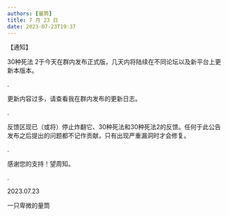 ```yaml
---
authors: [量筒]
title: 7 月 23 日
date: 2023-07-23T19:37
---
```


【通知】

30种死法 2于今天在群内发布正式版，几天内将陆续在不同论坛以及新平台上更新本版本。

.

更新内容过多，请查看我在群内发布的更新日志。

.

反馈区现已（或将）停止炸翻它、30种死法和30种死法2的反馈。任何于此公告发布之后提出的问题都不记作贡献，只有出现严重漏洞时才会修复。

.

感谢您的支持！望周知。

.

2023.07.23

一只卑微的量筒
